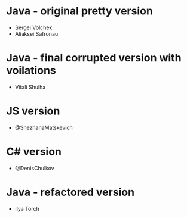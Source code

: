Java - original pretty version
=======================
* Sergei Volchek
* Aliaksei Safronau

Java - final corrupted version with voilations
=======================================
* Vitali Shulha

JS version
==========
* @SnezhanaMatskevich

C# version
==========
* @DenisChulkov

Java - refactored version
=============
* Ilya Torch